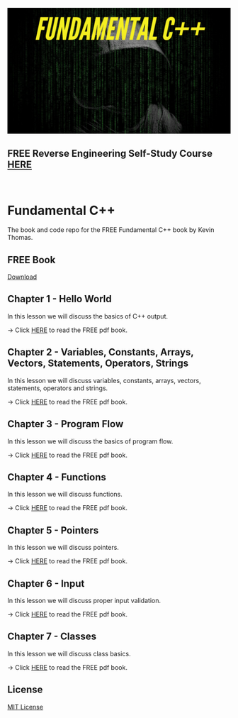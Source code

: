 ![image](https://github.com/mytechnotalent/Funcamental-CPP/blob/master/Fundamental%20C++.png?raw=true)

## FREE Reverse Engineering Self-Study Course [HERE](https://github.com/mytechnotalent/Reverse-Engineering)

<br>

# Fundamental C++
The book and code repo for the FREE Fundamental C++ book by Kevin Thomas.

## FREE Book
[Download](https://github.com/mytechnotalent/Fundamental-CPP/raw/master/Fundamental%20C%2B%2B.pdf)

## Chapter 1 - Hello World
In this lesson we will discuss the basics of C++ output.

-> Click [HERE](https://github.com/mytechnotalent/Fundamental-CPP/raw/master/Fundamental%20C%2B%2B.pdf) to read the FREE pdf book.

## Chapter 2 - Variables, Constants, Arrays, Vectors, Statements, Operators, Strings
In this lesson we will discuss variables, constants, arrays, vectors, statements, operators and strings.

-> Click [HERE](https://github.com/mytechnotalent/Fundamental-CPP/raw/master/Fundamental%20C%2B%2B.pdf) to read the FREE pdf book.

## Chapter 3 - Program Flow
In this lesson we will discuss the basics of program flow.

-> Click [HERE](https://github.com/mytechnotalent/Fundamental-CPP/raw/master/Fundamental%20C%2B%2B.pdf) to read the FREE pdf book.

## Chapter 4 - Functions
In this lesson we will discuss functions.

-> Click [HERE](https://github.com/mytechnotalent/Fundamental-CPP/raw/master/Fundamental%20C%2B%2B.pdf) to read the FREE pdf book.

## Chapter 5 - Pointers
In this lesson we will discuss pointers.

-> Click [HERE](https://github.com/mytechnotalent/Fundamental-CPP/raw/master/Fundamental%20C%2B%2B.pdf) to read the FREE pdf book.

## Chapter 6 - Input
In this lesson we will discuss proper input validation.

-> Click [HERE](https://github.com/mytechnotalent/Fundamental-CPP/raw/master/Fundamental%20C%2B%2B.pdf) to read the FREE pdf book.

## Chapter 7 - Classes
In this lesson we will discuss class basics.

-> Click [HERE](https://github.com/mytechnotalent/Fundamental-CPP/raw/master/Fundamental%20C%2B%2B.pdf) to read the FREE pdf book.

## License
[MIT License](https://github.com/mytechnotalent/Fundamental-CPP/blob/main/LICENSE)
